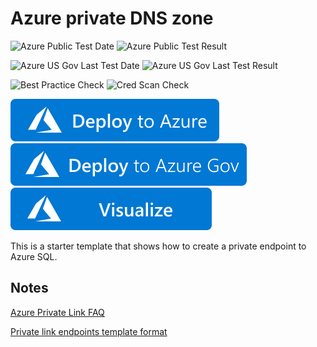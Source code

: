 # Azure private DNS zone

![Azure Public Test Date](https://azurequickstartsservice.blob.core.windows.net/badges/101-privatelink-endpoint-sql/PublicLastTestDate.svg)
![Azure Public Test Result](https://azurequickstartsservice.blob.core.windows.net/badges/101-privatelink-endpoint-sql/PublicDeployment.svg)

![Azure US Gov Last Test Date](https://azurequickstartsservice.blob.core.windows.net/badges/101-privatelink-endpoint-sql/FairfaxLastTestDate.svg)
![Azure US Gov Last Test Result](https://azurequickstartsservice.blob.core.windows.net/badges/101-privatelink-endpoint-sql/FairfaxDeployment.svg)

![Best Practice Check](https://azurequickstartsservice.blob.core.windows.net/badges/101-privatelink-endpoint-sql/BestPracticeResult.svg)
![Cred Scan Check](https://azurequickstartsservice.blob.core.windows.net/badges/101-privatelink-endpoint-sql/CredScanResult.svg)

[![Deploy To Azure](https://raw.githubusercontent.com/Azure/azure-quickstart-templates/master/1-CONTRIBUTION-GUIDE/images/deploytoazure.svg?sanitize=true)](https://portal.azure.com/#create/Microsoft.Template/uri/https%3A%2F%2Fraw.githubusercontent.com%2FAzure%2Fazure-quickstart-templates%2Fmaster%2F101-privatelink-endpoint-sql%2Fazuredeploy.json)
[![Deploy To Azure US Gov](https://raw.githubusercontent.com/Azure/azure-quickstart-templates/master/1-CONTRIBUTION-GUIDE/images/deploytoazuregov.svg?sanitize=true)](https://portal.azure.us/#create/Microsoft.Template/uri/https%3A%2F%2Fraw.githubusercontent.com%2FAzure%2Fazure-quickstart-templates%2Fmaster%2F101-privatelink-endpoint-sql%2Fazuredeploy.json)
[![Visualize](https://raw.githubusercontent.com/Azure/azure-quickstart-templates/master/1-CONTRIBUTION-GUIDE/images/visualizebutton.svg?sanitize=true)](http://armviz.io/#/?load=https%3A%2F%2Fraw.githubusercontent.com%2FAzure%2Fazure-quickstart-templates%2Fmaster%2F101-privatelink-endpoint-sql%2Fazuredeploy.json)

This is a starter template that shows how to create a private endpoint to Azure SQL.  

## Notes

[Azure Private Link FAQ](https://docs.microsoft.com/en-us/azure/private-link/private-link-faq)

[Private link endpoints template format](https://docs.microsoft.com/en-us/azure/templates/microsoft.network/2020-04-01/privateendpoints)
